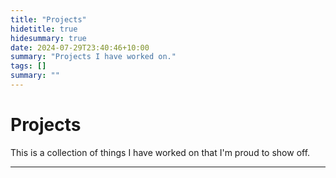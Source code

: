 ```yaml
---
title: "Projects"
hidetitle: true
hidesummary: true
date: 2024-07-29T23:40:46+10:00
summary: "Projects I have worked on."
tags: []
summary: ""
---
```

# Projects

This is a collection of things I have worked on that I'm proud to show off.

---

<br>